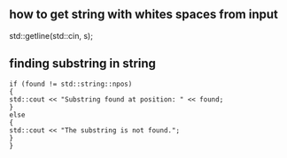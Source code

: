 ## how to get string with whites spaces from input

std::getline(std::cin, s);

## finding substring in string

```
if (found != std::string::npos)
{
std::cout << "Substring found at position: " << found;
}
else
{
std::cout << "The substring is not found.";
}
}
```
